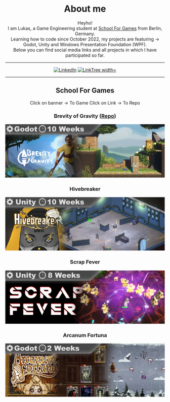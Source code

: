 <div align="center">
  
  <h1>About me</h1>
  
  <p>
    Heyho! <br />
    I am Lukas, a Game Engineering student at <a href="https://www.school4games.net">School For Games</a> from Berlin, Germany. <br />
    Learning how to code since October 2022, my projects are featuring -><br />
    Godot, Unity and Windows Presentation Foundation (WPF). <br />
    Below you can find social media links and all projects in which I have participated so far.
  </p>
  
  <hr />
    <a align="center" href="https://www.linkedin.com/in/lukas-schmidt-93b532256/"><img src="https://static.licdn.com/aero-v1/sc/h/akt4ae504epesldzj74dzred8" alt="LinkedIn"/></a>
    <a align="center" href="https://linktr.ee/LumiToad"><img src="https://assets.production.linktr.ee/profiles/_next/static/logo-assets/apple-icon-180x180.png" alt="LinkTree width="60" height="60" /></a>
  <hr />
  
  <h2>School For Games</h2>

  Click on banner -> To Game
  Click on Link -> To Repo
  
  <h3>Brevity of Gravity (<a href="#">Repo</a>)</h3>
  <a href="https://brevity-of-gravity.school4games.net/">
    <img src="https://github.com/LumiToad/LumiToad/blob/main/img/banner/github_brevity_banner.png" />
  </a>

  <h3>Hivebreaker</h3>
  <a href="https://s4g.itch.io/hivebreaker">
    <img src="https://github.com/LumiToad/LumiToad/blob/main/img/banner/github_hivebreaker_banner.png" />
  </a>

  <h3>Scrap Fever</h3>
  <a href="https://s4g.itch.io/scrap-fever">
    <img src="https://github.com/LumiToad/LumiToad/blob/main/img/banner/github_scrap_banner.png" />
  </a>

  <h3>Arcanum Fortuna</h3>
  <a href="https://s4g.itch.io/arcanum-fortuna">
    <img src="https://github.com/LumiToad/LumiToad/blob/main/img/banner/github_arcanum_banner.png" />
  </a>

</div>

